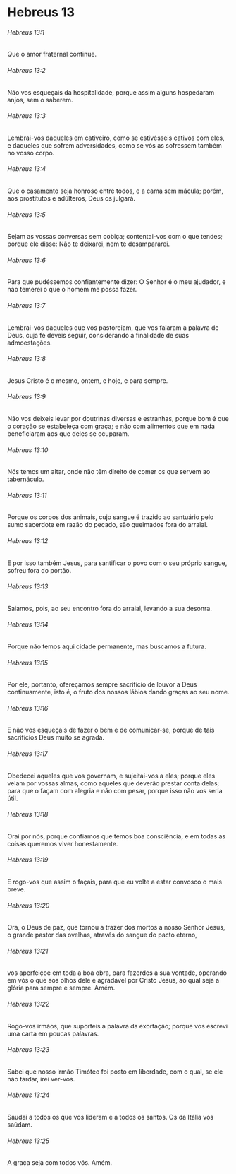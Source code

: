 # Hebreus 13

###### Hebreus 13:1

Que o amor fraternal continue.

###### Hebreus 13:2

Não vos esqueçais da hospitalidade, porque assim alguns hospedaram anjos, sem o saberem.

###### Hebreus 13:3

Lembrai-vos daqueles em cativeiro, como se estivésseis cativos com eles, e daqueles que sofrem adversidades, como se vós as sofressem também no vosso corpo.

###### Hebreus 13:4

Que o casamento seja honroso entre todos, e a cama sem mácula; porém, aos prostitutos e adúlteros, Deus os julgará.

###### Hebreus 13:5

Sejam as vossas conversas sem cobiça; contentai-vos com o que tendes; porque ele disse: Não te deixarei, nem te desampararei.

###### Hebreus 13:6

Para que pudéssemos confiantemente dizer: O Senhor é o meu ajudador, e não temerei o que o homem me possa fazer.

###### Hebreus 13:7

Lembrai-vos daqueles que vos pastoreiam, que vos falaram a palavra de Deus, cuja fé deveis seguir, considerando a finalidade de suas admoestações.

###### Hebreus 13:8

Jesus Cristo é o mesmo, ontem, e hoje, e para sempre.

###### Hebreus 13:9

Não vos deixeis levar por doutrinas diversas e estranhas, porque bom é que o coração se estabeleça com graça; e não com alimentos que em nada beneficiaram aos que deles se ocuparam.

###### Hebreus 13:10

Nós temos um altar, onde não têm direito de comer os que servem ao tabernáculo.

###### Hebreus 13:11

Porque os corpos dos animais, cujo sangue é trazido ao santuário pelo sumo sacerdote em razão do pecado, são queimados fora do arraial.

###### Hebreus 13:12

E por isso também Jesus, para santificar o povo com o seu próprio sangue, sofreu fora do portão.

###### Hebreus 13:13

Saiamos, pois, ao seu encontro fora do arraial, levando a sua desonra.

###### Hebreus 13:14

Porque não temos aqui cidade permanente, mas buscamos a futura.

###### Hebreus 13:15

Por ele, portanto, ofereçamos sempre sacrifício de louvor a Deus continuamente, isto é, o fruto dos nossos lábios dando graças ao seu nome.

###### Hebreus 13:16

E não vos esqueçais de fazer o bem e de comunicar-se, porque de tais sacrifícios Deus muito se agrada.

###### Hebreus 13:17

Obedecei aqueles que vos governam, e sujeitai-vos a eles; porque eles velam por vossas almas, como aqueles que deverão prestar conta delas; para que o façam com alegria e não com pesar, porque isso não vos seria útil.

###### Hebreus 13:18

Orai por nós, porque confiamos que temos boa consciência, e em todas as coisas queremos viver honestamente.

###### Hebreus 13:19

E rogo-vos que assim o façais, para que eu volte a estar convosco o mais breve.

###### Hebreus 13:20

Ora, o Deus de paz, que tornou a trazer dos mortos a nosso Senhor Jesus, o grande pastor das ovelhas, através do sangue do pacto eterno,

###### Hebreus 13:21

vos aperfeiçoe em toda a boa obra, para fazerdes a sua vontade, operando em vós o que aos olhos dele é agradável por Cristo Jesus, ao qual seja a glória para sempre e sempre. Amém.

###### Hebreus 13:22

Rogo-vos irmãos, que suporteis a palavra da exortação; porque vos escrevi uma carta em poucas palavras.

###### Hebreus 13:23

Sabei que nosso irmão Timóteo foi posto em liberdade, com o qual, se ele não tardar, irei ver-vos.

###### Hebreus 13:24

Saudai a todos os que vos lideram e a todos os santos. Os da Itália vos saúdam.

###### Hebreus 13:25

A graça seja com todos vós. Amém.

